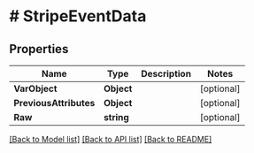 # # StripeEventData


## Properties 


Name | Type | Description | Notes
------------ | ------------- | ------------- | -------------
**VarObject**| **Object** |   | [optional]
**PreviousAttributes**| **Object** |   | [optional]
**Raw**| **string** |   | [optional]


[[Back to Model list]](../../README.md#models) [[Back to API list]](../../README.md#endpoints) [[Back to README]](../../README.md)

